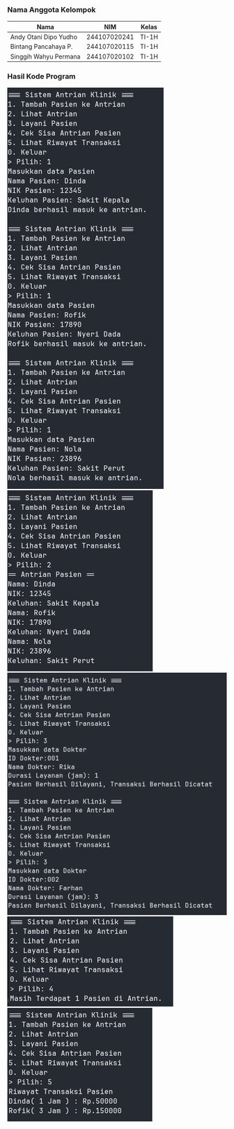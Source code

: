 ### Nama Anggota Kelompok
| Nama                      | NIM           | Kelas    |
|---------------------------|---------------|----------|
| Andy Otani Dipo Yudho     | 244107020241  | TI-1H    |
| Bintang Pancahaya P.      | 244107020115  | TI-1H    |
| Singgih Wahyu Permana     | 244107020102  | TI-1H    |

### Hasil Kode Program
![Screenshot](img/1.png)
![Screenshot](img/2.png)
![Screenshot](img/3.png)
![Screenshot](img/4.png)
![Screenshot](img/5.png)